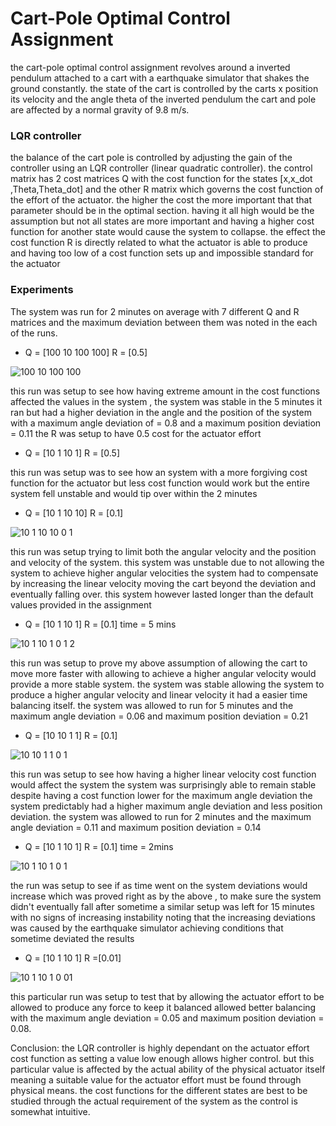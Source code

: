 # Cart-Pole Optimal Control Assignment

the cart-pole optimal control assignment revolves around a inverted pendulum attached to a cart with a earthquake simulator that shakes the ground constantly. the state of the cart is controlled by the carts x position its velocity and the angle theta of the inverted pendulum the cart and pole are affected by a normal gravity of 9.8 m/s.

### LQR controller

the balance of the cart pole is controlled by adjusting the gain of the controller using an LQR controller (linear quadratic controller). the control matrix has 2 cost matrices Q with the cost function for the states [x,x_dot ,Theta,Theta_dot] and the other R matrix which governs the cost function of the effort of the actuator. the higher the cost the more important that that parameter should be in the optimal section. having it all high would be the assumption but not all states are more important and having a higher cost function for another state would cause the system to collapse. the effect the cost function R is directly related to what the actuator is able to produce and having too low of a cost function sets up and impossible standard for the actuator


### Experiments

The system was run for 2 minutes on average with 7 different Q and R matrices and the maximum deviation between them was noted in the each of the runs.

- Q = [100 10 100 100] R = [0.5]

 ![100 10 100 100](https://github.com/user-attachments/assets/271ad21e-df58-4a0a-a913-834a22c63a17)

this run was setup to see how having extreme amount in the cost functions affected the values in the system , the system was stable in the 5 minutes it ran but had a higher deviation in the angle and the position of the system with a maximum angle deviation of = 0.8 and a maximum position deviation = 0.11 the R was setup to have 0.5 cost for the actuator effort

- Q = [10 1 10 1] R = [0.5] 

this run was setup was to see how an system with a more forgiving cost function for the actuator but less cost function would work but the entire system fell unstable and would tip over within the 2 minutes

- Q = [10 1 10 10] R = [0.1]

 ![10 1 10 10 0 1](https://github.com/user-attachments/assets/11d18189-0610-4c06-b51a-cd5597fc9920)

this run was setup trying to limit both the angular velocity and the position and velocity of the system. this system was unstable  due to not allowing the system to achieve higher angular velocities the system had to compensate by increasing the linear velocity moving the cart beyond the deviation and eventually falling over. this system however lasted longer than the default values provided in the assignment

- Q = [10 1 10 1] R = [0.1] time = 5 mins

![10 1 10 1 0 1 2](https://github.com/user-attachments/assets/36b4aff5-e63c-44e4-aeac-956f3bcb3e9b)

this run was setup to prove my above assumption of allowing the cart to move more faster with allowing to achieve a higher angular velocity would provide a more stable system. the system was stable allowing the system to produce a higher angular velocity and linear velocity it had a easier time balancing itself. the system was allowed to run for 5 minutes and the maximum angle deviation = 0.06 and maximum position deviation = 0.21

- Q = [10 10 1 1] R = [0.1]

![10 10 1 1 0 1](https://github.com/user-attachments/assets/29a671a4-7f94-462f-a3cd-757daeb1df6a)

this run was setup to see how having a higher linear velocity cost function would affect the system the system was surprisingly able to remain stable despite having a cost function lower for the maximum angle deviation the system predictably had a higher maximum angle deviation and less position deviation. the system was allowed to run for 2 minutes and the maximum angle deviation = 0.11 and maximum position deviation = 0.14

- Q = [10 1 10 1] R = [0.1] time = 2mins

![10 1 10 1 0 1 ](https://github.com/user-attachments/assets/4ecf1723-b356-4946-bf13-0d8e262efb8d)

the run was setup to see if as time went on the system deviations would increase which was proved right as by the above , to make sure the system didn't eventually fall after sometime a similar setup was left for 15 minutes with no signs of increasing instability noting that the increasing deviations was caused by the earthquake simulator achieving conditions that sometime deviated the results

- Q = [10 1 10 1] R =[0.01]

![10 1 10 1 0 01](https://github.com/user-attachments/assets/07c2274d-5754-4edb-9784-62cb7a1e86da)


this particular run was setup to test that by allowing the actuator effort to be allowed to produce any force to keep it balanced allowed better balancing with the maximum angle deviation = 0.05 and maximum position deviation = 0.08.


Conclusion:
the LQR controller is highly dependant on the actuator effort cost function as setting a value low enough allows higher control. but this particular value is affected by the actual ability of the physical actuator itself meaning a suitable value for the actuator effort must be found through physical means. the cost functions for the different states are best to be studied through the actual requirement of the system as the control is somewhat intuitive.


